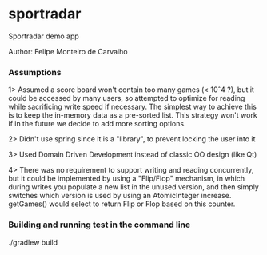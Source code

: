 # sportradar

Sportradar demo app

Author: Felipe Monteiro de Carvalho

### Assumptions

1> Assumed a score board won't contain too many games (< 10ˆ4 ?), but
it could be accessed by many users, so attempted to optimize for reading
while sacrificing write speed if necessary. The simplest way to achieve this
is to keep the in-memory data as a pre-sorted list. This strategy won't work
if in the future we decide to add more sorting options.

2> Didn't use spring since it is a "library", to prevent locking the user into it

3> Used Domain Driven Development instead of classic OO design (like Qt)

4> There was no requirement to support writing and reading concurrently,
but it could be implemented by using a "Flip/Flop" mechanism, in which during 
writes you populate a new list in the unused version, and then simply switches 
which version is used by using an AtomicInteger increase. getGames() would select 
to return Flip or Flop based on this counter.

### Building and running test in the command line

./gradlew build


